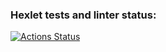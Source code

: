 ### Hexlet tests and linter status:
[![Actions Status](https://github.com/Katerus16/frontend-project-11/actions/workflows/hexlet-check.yml/badge.svg)](https://github.com/Katerus16/frontend-project-11/actions)